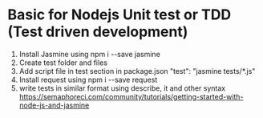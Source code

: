 # Basic for Nodejs Unit test or TDD (Test driven development)
  1. Install Jasmine using npm i --save jasmine
  2. Create test folder and files
  3. Add script file in test section in package.json  "test": "jasmine tests/*.js"
  4. Install request using npm i --save request
  5. write tests in similar format using describe, it and other syntax
    https://semaphoreci.com/community/tutorials/getting-started-with-node-js-and-jasmine
#